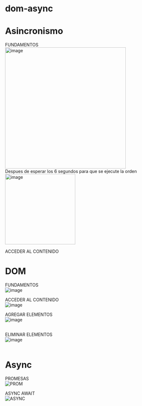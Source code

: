 # dom-async
# Asincronismo <br>
FUNDAMENTOS <br>
<img width="394" alt="image" src="https://github.com/DennisCatana/dom-async/assets/117743828/929af66f-6789-457d-b3cd-9ed9b4fca5af"><br>
Despues de esperar los 6 segundos para que se ejecute la orden
<img width="229" alt="image" src="https://github.com/DennisCatana/dom-async/assets/117743828/98e5a6fe-9c2a-4c47-ae2a-4ffe9037682f">




ACCEDER AL CONTENIDO <br>

# DOM <br>
FUNDAMENTOS <br>
![image](https://github.com/DennisCatana/dom-async/assets/150082943/dcce4653-444b-439d-a892-d3c14de527f1)

ACCEDER AL CONTENIDO <br>
![image](https://github.com/DennisCatana/dom-async/assets/150082943/099529b3-1271-4da5-94de-e107e273c009)

AGREGAR ELEMENTOS <br>
![image](https://github.com/DennisCatana/dom-async/assets/139184732/f7936de8-61d0-4078-89b0-ef4eddcaa6b2) <br> <br>

ELIMINAR ELEMENTOS <br>
![image](https://github.com/DennisCatana/dom-async/assets/139184732/97755c05-24eb-462f-817c-6450ca672f51) <br> <br>


# Async

PROMESAS <br>
![PROM](https://github.com/DennisCatana/dom-async/assets/117743120/f828ec5d-779e-4557-90c1-beb54d0052c4) 

ASYNC AWAIT <br>
![ASYNC](https://github.com/DennisCatana/dom-async/assets/117743120/96e48218-a0e0-401e-a1ce-6bf28ac28064)
